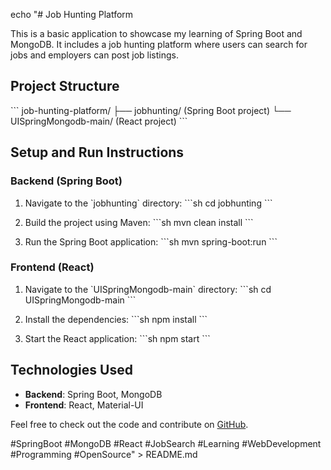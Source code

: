 echo "# Job Hunting Platform

This is a basic application to showcase my learning of Spring Boot and MongoDB. It includes a job hunting platform where users can search for jobs and employers can post job listings.

## Project Structure

\`\`\`
job-hunting-platform/
├── jobhunting/   (Spring Boot project)
└── UISpringMongodb-main/  (React project)
\`\`\`

## Setup and Run Instructions

### Backend (Spring Boot)

1. Navigate to the \`jobhunting\` directory:
    \`\`\`sh
    cd jobhunting
    \`\`\`

2. Build the project using Maven:
    \`\`\`sh
    mvn clean install
    \`\`\`

3. Run the Spring Boot application:
    \`\`\`sh
    mvn spring-boot:run
    \`\`\`

### Frontend (React)

1. Navigate to the \`UISpringMongodb-main\` directory:
    \`\`\`sh
    cd UISpringMongodb-main
    \`\`\`

2. Install the dependencies:
    \`\`\`sh
    npm install
    \`\`\`

3. Start the React application:
    \`\`\`sh
    npm start
    \`\`\`

## Technologies Used

- **Backend**: Spring Boot, MongoDB
- **Frontend**: React, Material-UI

Feel free to check out the code and contribute on [GitHub](https://github.com/Kunalsarkar404/job-hunting-platform).

#SpringBoot #MongoDB #React #JobSearch #Learning #WebDevelopment #Programming #OpenSource" > README.md
